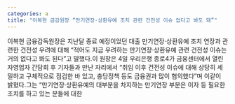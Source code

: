 ```yaml
---
categories: a
title: "이복현 금감원장 “만기연장·상환유예 조치 관련 건전성 이슈 없다고 봐도 돼”"
---
```

이복현 금융감독원장은 지난달 종료 예정이었던 대출 만기연장·상환유예 조치 연장과 관련한 건전성 우려에 대해 “적어도 지금 우려하는 만기연장·상환유예 관련 건전성 이슈는 거의 없다고 봐도 된다”고 말했다.이 원장은 4일 우리은행 종로4가 금융센터에서 열린 자영업자 간담회 후 기자들과 만난 자리에서 “취임 이후 건전성 이슈에 대해 상당히 세밀하고 구체적으로 점검한 바 있고, 충당정책 등도 금융권과 많이 협의했다”며 이같이 밝혔다.그는 “만기연장·상환유예의 대부분을 차지하는 만기연장 부분은 이자 등 필요한 조치를 하고 있는 분들에 대한